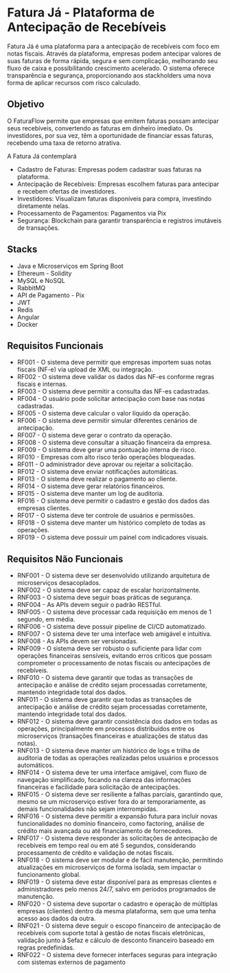 <h1>Fatura Já - Plataforma de Antecipação de Recebíveis</h1>

<p>Fatura Já é uma plataforma para a antecipação de recebíveis com foco em notas fiscais. Através da plataforma, empresas podem antecipar valores de suas faturas de forma rápida, segura e sem complicação, melhorando seu fluxo de caixa e possibilitando crescimento acelerado. O sistema oferece transparência e segurança, proporcionando aos stackholders uma nova forma de aplicar recursos com risco calculado.</p>

<h2>Objetivo</h2>
<p>O FaturaFlow permite que empresas que emitem faturas possam antecipar seus recebíveis, convertendo as faturas em dinheiro imediato. Os investidores, por sua vez, têm a oportunidade de financiar essas faturas, recebendo uma taxa de retorno atrativa.</p>

<p>A Fatura Já contemplará<p>

* Cadastro de Faturas: Empresas podem cadastrar suas faturas na plataforma.
* Antecipação de Recebíveis: Empresas escolhem faturas para antecipar e recebem ofertas de investidores.
* Investidores: Visualizam faturas disponíveis para compra, investindo diretamente nelas.
* Processamento de Pagamentos: Pagamentos via Pix
* Segurança: Blockchain para garantir transparência e registros imutáveis de transações.

<h2>Stacks</h2>

* Java e Microserviços em Spring Boot
* Ethereum - Solidity
* MySQL e NoSQL
* RabbitMQ
* API de Pagamento - Pix
* JWT 
* Redis
* Angular
* Docker

<h2>Requisitos Funcionais</h2>

* RF001 - O sistema deve permitir que empresas importem suas notas fiscais (NF-e) via upload de XML ou integração.
* RF002 - O sistema deve validar os dados das NF-es conforme regras fiscais e internas.
* RF003 - O sistema deve permitir a consulta das NF-es cadastradas.
* RF004 - O usuário pode solicitar antecipação com base nas notas cadastradas.
* RF005 - O sistema deve calcular o valor líquido da operação.
* RF006 - O sistema deve permitir simular diferentes cenários de antecipação.
* RF007 - O sistema deve gerar o contrato da operação.
* RF008 - O sistema deve consultar a situação financeira da empresa.
* RF009 - O sistema deve gerar uma pontuação interna de risco.
* RF010 - Empresas com alto risco terão operações bloqueadas.
* RF011 - O administrador deve aprovar ou rejeitar a solicitação.
* RF012 - O sistema deve enviar notificações automáticas.
* RF013 - O sistema deve realizar o pagamento ao cliente.
* RF014 - O sistema deve gerar relatórios financeiros.
* RF015 - O sistema deve manter um log de auditoria.
* RF016 - O sistema deve permitir o cadastro e gestão dos dados das empresas clientes.
* RF017 - O sistema deve ter controle de usuários e permissões.
* RF018 - O sistema deve manter um histórico completo de todas as operações.
* RF019 - O sistema deve possuir um painel com indicadores visuais.

<h2>Requisitos Não Funcionais</h2>

* RNF001 - O sistema deve ser desenvolvido utilizando arquitetura de microserviços desacoplados.
* RNF002 - O sistema deve ser capaz de escalar horizontalmente.
* RNF003 - O sistema deve seguir boas práticas de segurança.
* RNF004 - As APIs devem seguir o padrão RESTful.
* RNF005 - O sistema deve processar cada requisição em menos de 1 segundo, em média.
* RNF006 - O sistema deve possuir pipeline de CI/CD automatizado.
* RNF007 - O sistema deve ter uma interface web amigável e intuitiva.
* RNF008 - As APIs devem ser versionadas.
* RNF009 - O sistema deve ser robusto o suficiente para lidar com operações financeiras sensíveis, evitando erros críticos que possam comprometer o processamento de notas fiscais ou antecipações de recebíveis.
* RNF010 - O sistema deve garantir que todas as transações de antecipação e análise de crédito sejam processadas corretamente, mantendo integridade total dos dados.
* RNF011 - O sistema deve garantir que todas as transações de antecipação e análise de crédito sejam processadas corretamente, mantendo integridade total dos dados.
* RNF012 - O sistema deve garantir consistência dos dados em todas as operações, principalmente em processos distribuídos entre os microserviços (transações financeiras e atualizações de status das notas).
* RNF013 - O sistema deve manter um histórico de logs e trilha de auditoria de todas as operações realizadas pelos usuários e processos automáticos.
* RNF014 - O sistema deve ter uma interface amigável, com fluxo de navegação simplificado, focando na clareza das informações financeiras e facilidade para solicitação de antecipações.
* RNF015 - O sistema deve ser resiliente a falhas parciais, garantindo que, mesmo se um microserviço estiver fora do ar temporariamente, as demais funcionalidades não sejam interrompidas.
* RNF016 - O sistema deve permitir a expansão futura para incluir novas funcionalidades no domínio financeiro, como factoring, análise de crédito mais avançada ou até financiamento de fornecedores.
* RNF017 - O sistema deve responder às solicitações de antecipação de recebíveis em tempo real ou em até 5 segundos, considerando processamento de crédito e validação de notas fiscais.
* RNF018 - O sistema deve ser modular e de fácil manutenção, permitindo atualizações em microserviços de forma isolada, sem impactar o funcionamento global.
* RNF019 - O sistema deve estar disponível para as empresas clientes e administradores pelo menos 24/7, salvo em períodos programados de manutenção.
* RNF020 - O sistema deve suportar o cadastro e operação de múltiplas empresas (clientes) dentro da mesma plataforma, sem que uma tenha acesso aos dados da outra.
* RNF021 - O sistema deve seguir o escopo financeiro de antecipação de recebíveis com suporte total à gestão de notas fiscais eletrônicas, validação junto à Sefaz e cálculo de desconto financeiro baseado em regras predefinidas.
* RNF022 - O sistema deve fornecer interfaces seguras para integração com sistemas externos de pagamento
